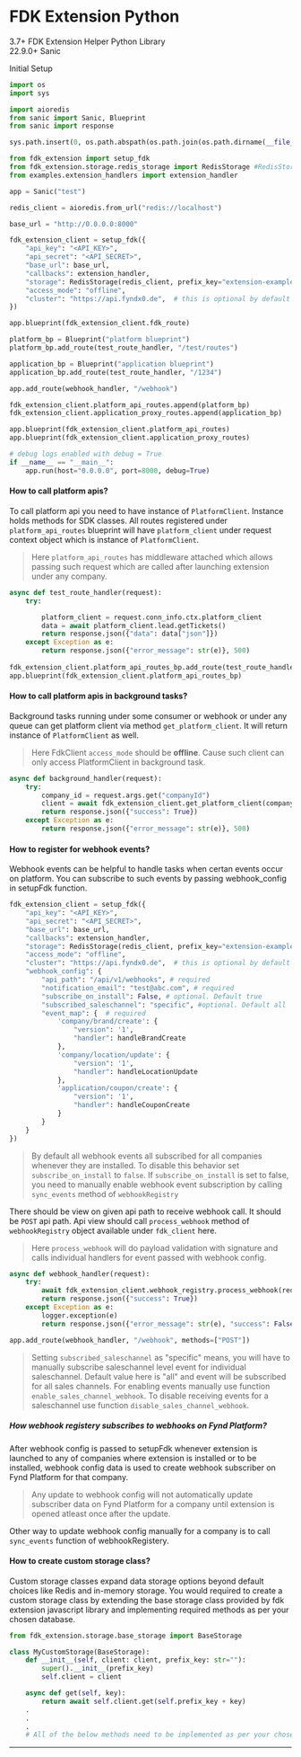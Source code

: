 # FDK Extension Python
3.7+
FDK Extension Helper Python Library <br/>
22.9.0+ Sanic


Initial Setup

```python
import os
import sys

import aioredis
from sanic import Sanic, Blueprint
from sanic import response

sys.path.insert(0, os.path.abspath(os.path.join(os.path.dirname(__file__), '..')))

from fdk_extension import setup_fdk
from fdk_extension.storage.redis_storage import RedisStorage #RedisStorage class is provided by default. If you have implemented custom storage class, use <YourCustomStorageClass> here.
from examples.extension_handlers import extension_handler

app = Sanic("test")

redis_client = aioredis.from_url("redis://localhost")

base_url = "http://0.0.0.0:8000"

fdk_extension_client = setup_fdk({
    "api_key": "<API_KEY>",
    "api_secret": "<API_SECRET>",
    "base_url": base_url,
    "callbacks": extension_handler,
    "storage": RedisStorage(redis_client, prefix_key="extension-example"), # add your redis key prefix here
    "access_mode": "offline",
    "cluster": "https://api.fyndx0.de",  # this is optional by default it points to prod.
})

app.blueprint(fdk_extension_client.fdk_route)

platform_bp = Blueprint("platform blueprint")
platform_bp.add_route(test_route_handler, "/test/routes")

application_bp = Blueprint("application blueprint")
application_bp.add_route(test_route_handler, "/1234")

app.add_route(webhook_handler, "/webhook")

fdk_extension_client.platform_api_routes.append(platform_bp)
fdk_extension_client.application_proxy_routes.append(application_bp)

app.blueprint(fdk_extension_client.platform_api_routes)
app.blueprint(fdk_extension_client.application_proxy_routes)

# debug logs enabled with debug = True
if __name__ == "__main__":
    app.run(host="0.0.0.0", port=8000, debug=True)

```

#### How to call platform apis?

To call platform api you need to have instance of `PlatformClient`. Instance holds methods for SDK classes. All routes registered under `platform_api_routes` blueprint will have `platform_client` under request context object which is instance of `PlatformClient`.

> Here `platform_api_routes` has middleware attached which allows passing such request which are called after launching extension under any company.

```python
async def test_route_handler(request):
    try:

        platform_client = request.conn_info.ctx.platform_client
        data = await platform_client.lead.getTickets()
        return response.json({"data": data["json"]})
    except Exception as e:
        return response.json({"error_message": str(e)}, 500)
        
fdk_extension_client.platform_api_routes_bp.add_route(test_route_handler, "/test/routes")
app.blueprint(fdk_extension_client.platform_api_routes_bp)
```

#### How to call platform apis in background tasks?

Background tasks running under some consumer or webhook or under any queue can get platform client via method `get_platform_client`. It will return instance of `PlatformClient` as well. 

> Here FdkClient `access_mode` should be **offline**. Cause such client can only access PlatformClient in background task. 

```python
async def background_handler(request):
    try:
        company_id = request.args.get("companyId")
        client = await fdk_extension_client.get_platform_client(company_id)
        return response.json({"success": True})
    except Exception as e:
        return response.json({"error_message": str(e)}, 500)
```


#### How to register for webhook events?

Webhook events can be helpful to handle tasks when certan events occur on platform. You can subscribe to such events by passing webhook_config in setupFdk function.

```python
fdk_extension_client = setup_fdk({
    "api_key": "<API_KEY>",
    "api_secret": "<API_SECRET>",
    "base_url": base_url,
    "callbacks": extension_handler,
    "storage": RedisStorage(redis_client, prefix_key="extension-example"), # add your redis key prefix here
    "access_mode": "offline",
    "cluster": "https://api.fyndx0.de",  # this is optional by default it points to prod.
    "webhook_config": {
        "api_path": "/api/v1/webhooks", # required
        "notification_email": "test@abc.com", # required
        "subscribe_on_install": False, # optional. Default true
        "subscribed_saleschannel": "specific", #optional. Default all
        "event_map": {  # required
            'company/brand/create': {
                "version": '1',
                "handler": handleBrandCreate
            },
            'company/location/update': {
                "version": '1',
                "handler": handleLocationUpdate
            },
            'application/coupon/create': {
                "version": '1',
                "handler": handleCouponCreate
            }
        }
    }
})
```
> By default all webhook events all subscribed for all companies whenever they are installed. To disable this behavior set `subscribe_on_install` to `false`. If `subscribe_on_install` is set to false, you need to manually enable webhook event subscription by calling `sync_events` method of `webhookRegistry`

There should be view on given api path to receive webhook call. It should be `POST` api path. Api view should call `process_webhook` method of `webhookRegistry` object available under `fdk_client` here.

> Here `process_webhook` will do payload validation with signature and calls individual handlers for event passed with webhook config. 

```python
async def webhook_handler(request):
    try:
        await fdk_extension_client.webhook_registry.process_webhook(request)
        return response.json({"success": True})
    except Exception as e:
        logger.exception(e)
        return response.json({"error_message": str(e), "success": False}, 500)

app.add_route(webhook_handler, "/webhook", methods=["POST"])
```

> Setting `subscribed_saleschannel` as "specific" means, you will have to manually subscribe saleschannel level event for individual saleschannel. Default value here is "all" and event will be subscribed for all sales channels. For enabling events manually use function `enable_sales_channel_webhook`. To disable receiving events for a saleschannel use function `disable_sales_channel_webhook`. 


##### How webhook registery subscribes to webhooks on Fynd Platform?
After webhook config is passed to setupFdk whenever extension is launched to any of companies where extension is installed or to be installed, webhook config data is used to create webhook subscriber on Fynd Platform for that company. 

> Any update to webhook config will not automatically update subscriber data on Fynd Platform for a company until extension is opened atleast once after the update. 

Other way to update webhook config manually for a company is to call `sync_events` function of webhookRegistery.

#### How to create custom storage class?
Custom storage classes expand data storage options beyond default choices like Redis and in-memory storage. You would required to create a custom storage class by extending the base storage class provided by fdk extension javascript library and implementing required methods as per your chosen database.

```python
from fdk_extension.storage.base_storage import BaseStorage

class MyCustomStorage(BaseStorage):
    def __init__(self, client: client, prefix_key: str=""):
        super().__init__(prefix_key)
        self.client = client

    async def get(self, key):
        return await self.client.get(self.prefix_key + key)
    .
    .
    .
    # All of the below methods need to be implemented as per your chosen databse
```

---